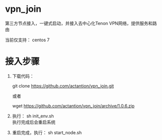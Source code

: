 # vpn_join
第三方节点接入，一键式启动，并接入去中心化Tenon VPN网络，提供服务和路由

当前仅支持： centos 7

# 接入步骤

1. 下载代码： 
  
   git clone https://github.com/actantion/vpn_join.git
   
   或者
   
   wget https://github.com/actantion/vpn_join/archive/1.0.6.zip
   

2. 执行： sh init_env.sh  
   执行完成后会重启系统
   
   
3. 重启完成，执行： sh start_node.sh

    
    


